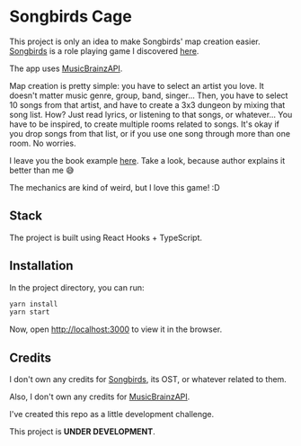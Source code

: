 # Songbirds Cage

This project is only an idea to make Songbirds' map creation easier. [Songbirds](https://johnbattle.itch.io/songbird) is a role playing game I discovered [here](https://itch.io/b/520/bundle-for-racial-justice-and-equality).

The app uses [MusicBrainzAPI](https://musicbrainz.org/doc/MusicBrainz_API).

Map creation is pretty simple: you have to select an artist you love. It doesn't matter music genre, group, band, singer... Then, you have to select 10 songs from that artist, and have to create a 3x3 dungeon by mixing that song list. How? Just read lyrics, or listening to that songs, or whatever... You have to be inspired, to create multiple rooms related to songs. It's okay if you drop songs from that list, or if you use one song through more than one room. No worries. 

I leave you the book example [here](https://github.com/Alex-CL/songbirds-cage/blob/master/example/songbirdsMapCreationExample.pdf). Take a look, because author explains it better than me :sweat_smile:

The mechanics are kind of weird, but I love this game! :D

## Stack

The project is built using React Hooks + TypeScript.

## Installation

In the project directory, you can run:

```bash
yarn install
yarn start
```

Now, open [http://localhost:3000](http://localhost:3000) to view it in the browser.

## Credits

I don't own any credits for [Songbirds](https://johnbattle.itch.io/songbird), its OST, or whatever related to them. 

Also, I don't own any credits for [MusicBrainzAPI](https://musicbrainz.org/doc/MusicBrainz_API).

I've created this repo as a little development challenge.

This project is **UNDER DEVELOPMENT**.

